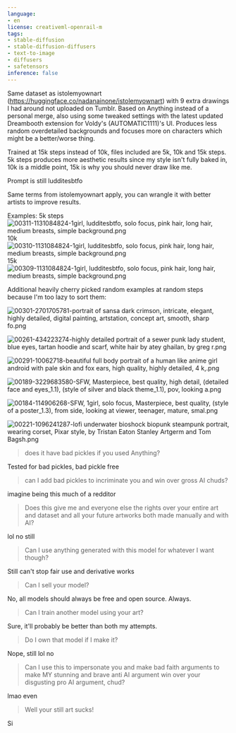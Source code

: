 ```yaml
---
language:
- en
license: creativeml-openrail-m
tags:
- stable-diffusion
- stable-diffusion-diffusers
- text-to-image
- diffusers
- safetensors
inference: false
---
```

Same dataset as istolemyownart (https://huggingface.co/nadanainone/istolemyownart) with 9 extra drawings I had around not uploaded on Tumblr. Based on Anything instead of a personal merge, also using some tweaked settings with the latest updated Dreambooth extension for Voldy's (AUTOMATIC1111)'s UI. Produces less random overdetailed backgrounds and focuses more on characters which might be a better/worse thing. 

Trained at 15k steps instead of 10k, files included are 5k, 10k and 15k steps. 5k steps produces more aesthetic results since my style isn't fully baked in, 10k is a middle point, 15k is why you should never draw like me.

Prompt is still ludditesbtfo

Same terms from istolemyownart apply, you can wrangle it with better artists to improve results. 

Examples:
5k steps
![00311-1131084824-1girl, ludditesbtfo, solo focus, pink hair, long hair, medium breasts, simple background.png](https://s3.amazonaws.com/moonup/production/uploads/1668544476783-63716cac15aafbe231371caa.png)
10k
![00310-1131084824-1girl, ludditesbtfo, solo focus, pink hair, long hair, medium breasts, simple background.png](https://s3.amazonaws.com/moonup/production/uploads/1668544481696-63716cac15aafbe231371caa.png)
15k
![00309-1131084824-1girl, ludditesbtfo, solo focus, pink hair, long hair, medium breasts, simple background.png](https://s3.amazonaws.com/moonup/production/uploads/1668544488452-63716cac15aafbe231371caa.png)

Additional heavily cherry picked random examples at random steps because I'm too lazy to sort them:

![00301-2701705781-portrait of sansa dark crimson, intricate, elegant, highly detailed, digital painting, artstation, concept art, smooth, sharp fo.png](https://s3.amazonaws.com/moonup/production/uploads/1668544882956-63716cac15aafbe231371caa.png)

![00261-434223274-highly detailed portrait of a sewer punk lady student, blue eyes, tartan hoodie and scarf, white hair by atey ghailan, by greg r.png](https://s3.amazonaws.com/moonup/production/uploads/1668544911556-63716cac15aafbe231371caa.png)

![00291-10062718-beautiful full body portrait of a human like anime girl android with pale skin and fox ears, high quality, highly detailed, 4 k,.png](https://s3.amazonaws.com/moonup/production/uploads/1668544898006-63716cac15aafbe231371caa.png)


![00189-3229683580-SFW, Masterpiece, best quality, high detail, (detailed face and eyes_1.1), (style of silver and black theme_1.1), pov, looking a.png](https://s3.amazonaws.com/moonup/production/uploads/1668544924132-63716cac15aafbe231371caa.png)

![00184-114906268-SFW, 1girl, solo focus, Masterpiece, best quality, (style of a poster_1.3), from side, looking at viewer, teenager, mature, smal.png](https://s3.amazonaws.com/moonup/production/uploads/1668544936694-63716cac15aafbe231371caa.png)

![00221-1096241287-lofi underwater bioshock biopunk steampunk portrait, wearing corset, Pixar style, by Tristan Eaton Stanley Artgerm and Tom Bagsh.png](https://s3.amazonaws.com/moonup/production/uploads/1668544953235-63716cac15aafbe231371caa.png)


>does it have bad pickles if you used Anything?

Tested for bad pickles, bad pickle free

>can I add bad pickles to incriminate you and win over gross AI chuds? 

imagine being this much of a redditor

>Does this give me and everyone else the rights over your entire art and dataset and all your future artworks both made manually and with AI?

lol no still

>Can I use anything generated with this model for whatever I want though?

Still can't stop fair use and derivative works

>Can I sell your model?

No, all models should always be free and open source. Always.

>Can I train another model using your art?

Sure, it'll probably be better than both my attempts. 

>Do I own that model if I make it?

Nope, still lol no

>Can I use this to impersonate you and make bad faith arguments to make MY stunning and brave anti AI argument win over your disgusting pro AI argument, chud?

lmao even

>Well your still art sucks!

Si